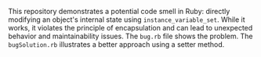 This repository demonstrates a potential code smell in Ruby: directly modifying an object's internal state using `instance_variable_set`. While it works, it violates the principle of encapsulation and can lead to unexpected behavior and maintainability issues. The `bug.rb` file shows the problem.  The `bugSolution.rb` illustrates a better approach using a setter method.